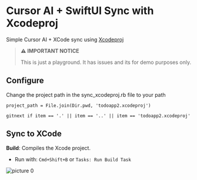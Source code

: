 # Cursor AI + SwiftUI Sync with Xcodeproj

Simple Cursor AI + XCode sync using [Xcodeproj](https://github.com/CocoaPods/Xcodeproj)


> **⚠️ IMPORTANT NOTICE**
> 
> This is just a playground. It has issues and its for demo purposes only.


## Configure

Change the project path in the sync_xcodeproj.rb file to your path

```
project_path = File.join(Dir.pwd, 'todoapp2.xcodeproj')
```

```
gitnext if item == '.' || item == '..' || item == 'todoapp2.xcodeproj'
```

## Sync to XCode


**Build**: Compiles the Xcode project.
   - Run with: `Cmd+Shift+B` or `Tasks: Run Build Task`


![picture 0](https://res.cloudinary.com/ddbi0suli/image/upload/v1725896132/skillpark/7d9b0a409d19bbc4ca0787a45252af4d45e21836743ac40750c013dd0be792a9.png)  
